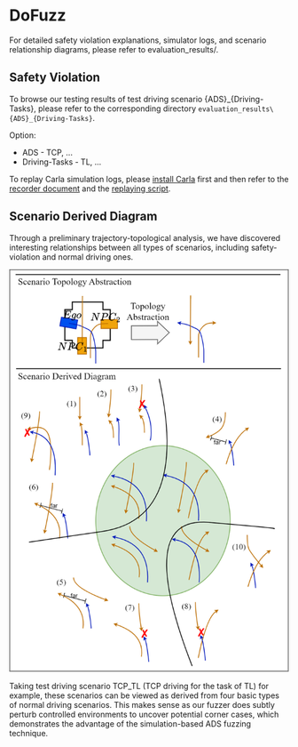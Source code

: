 # DoFuzz

For detailed safety violation explanations, simulator logs, and scenario relationship diagrams, please refer to evaluation_results/.

## Safety Violation

To browse our testing results of test driving scenario {ADS}_{Driving-Tasks}, please refer to the corresponding directory `evaluation_results\{ADS}_{Driving-Tasks}`.

Option:
 - ADS - TCP, ...
 - Driving-Tasks - TL, ...

To replay Carla simulation logs, please [install Carla](https://carla.readthedocs.io/en/0.9.11/start_quickstart/) first and then refer to the [recorder document](https://carla.readthedocs.io/en/0.9.11/adv_recorder/) and the [replaying script](https://github.com/carla-simulator/carla/blob/0.9.11/PythonAPI/examples/start_replaying.py).

## Scenario Derived Diagram

Through a preliminary trajectory-topological analysis, we have discovered interesting relationships between all types of scenarios, including safety-violation and normal driving ones. 

![img](evaluation_results/TCP_TL/derive.png)

Taking test driving scenario TCP_TL (TCP driving for the task of TL) for example, these scenarios can be viewed as derived from four basic types of normal driving scenarios. This makes sense as our fuzzer does subtly perturb controlled environments to uncover potential corner cases, which demonstrates the advantage of the simulation-based ADS fuzzing technique.

